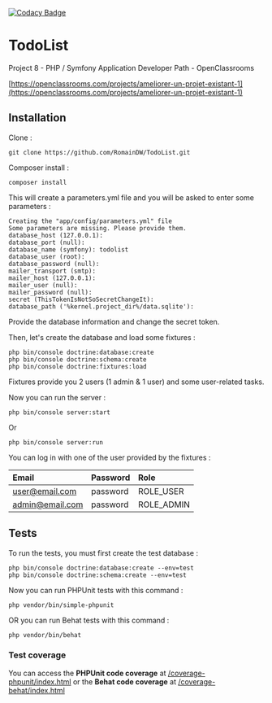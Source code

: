 [![Codacy Badge](https://api.codacy.com/project/badge/Grade/13eff04c19594a6fa860c59a35a422d3)](https://www.codacy.com/app/RomainDW/TodoList?utm_source=github.com&amp;utm_medium=referral&amp;utm_content=RomainDW/TodoList&amp;utm_campaign=Badge_Grade)
# TodoList
Project 8 - PHP / Symfony Application Developer Path - OpenClassrooms

[https://openclassrooms.com/projects/ameliorer-un-projet-existant-1](https://openclassrooms.com/projects/ameliorer-un-projet-existant-1)

## Installation
Clone :
```shell
git clone https://github.com/RomainDW/TodoList.git
```
Composer install :
```shell
composer install
``` 
This will create a parameters.yml file and you will be asked to enter some parameters :
```shell
Creating the "app/config/parameters.yml" file
Some parameters are missing. Please provide them.
database_host (127.0.0.1): 
database_port (null): 
database_name (symfony): todolist
database_user (root): 
database_password (null): 
mailer_transport (smtp): 
mailer_host (127.0.0.1): 
mailer_user (null): 
mailer_password (null): 
secret (ThisTokenIsNotSoSecretChangeIt): 
database_path ('%kernel.project_dir%/data.sqlite'): 
```
Provide the database information and change the secret token.

Then, let's create the database and load some fixtures :
```shell
php bin/console doctrine:database:create
php bin/console doctrine:schema:create
php bin/console doctrine:fixtures:load
```

Fixtures provide you 2 users (1 admin & 1 user) and some user-related tasks.

Now you can run the server :
```shell
php bin/console server:start
```
Or
```shell
php bin/console server:run
```

You can log in with one of the user provided by the fixtures :  

| Email           | Password    | Role       |
| :-------------- | :---------- | :--------- |
| user@email.com  | password    | ROLE_USER  |
| admin@email.com | password    | ROLE_ADMIN |

## Tests
To run the tests, you must first create the test database :
```shell
php bin/console doctrine:database:create --env=test
php bin/console doctrine:schema:create --env=test
```

Now you can run PHPUnit tests with this command :
```shell
php vendor/bin/simple-phpunit
```
OR you can run Behat tests with this command :
```shell
php vendor/bin/behat
```

### Test coverage
You can access the **PHPUnit code coverage** at [/coverage-phpunit/index.html](/web/coverage-phpunit/index.html) or the **Behat code coverage** at [/coverage-behat/index.html](/web/coverage-behat/index.html)